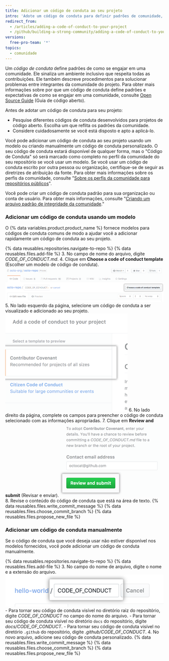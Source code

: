 ```yaml
---
title: Adicionar um código de conduta ao seu projeto
intro: 'Adote um código de conduta para definir padrões de comunidade, sinalizar um projeto receptivo e inclusivo, bem como descrever procedimentos para tratamento de abuso.'
redirect_from:
  - /articles/adding-a-code-of-conduct-to-your-project
  - /github/building-a-strong-community/adding-a-code-of-conduct-to-your-project
versions:
  free-pro-team: '*'
topics:
  - comunidade
---
```

Um *código de conduta* define padrões de como se engajar em uma comunidade. Ele sinaliza um ambiente inclusivo que respeita todas as contribuições. Ele também descreve procedimentos para solucionar problemas entre integrantes da comunidade do projeto. Para obter mais informações sobre por que um código de conduta define padrões e expectativas de como se engajar em uma comunidade, consulte [Open Source Guide](https://opensource.guide/code-of-conduct/) (Guia de código aberto).

Antes de adotar um código de conduta para seu projeto:

* Pesquise diferentes códigos de conduta desenvolvidos para projetos de código aberto. Escolha um que reflita os padrões da comunidade.
* Considere cuidadosamente se você está disposto e apto a aplicá-lo.

Você pode adicionar um código de conduta ao seu projeto usando um modelo ou criando manualmente um código de conduta personalizado. O seu código de conduta estará disponível de qualquer forma, mas o "Código de Conduta" só será marcado como completo no perfil da comunidade do seu repositório se você usar um modelo. Se você usar um código de conduta escrito por outra pessoa ou organização, certifique-se de seguir as diretrizes de atribuição da fonte. Para obter mais informações sobre os perfis da comunidade, consulte "[Sobre os perfis da comunidade para repositórios públicos](/github/building-a-strong-community/about-community-profiles-for-public-repositories)".

Você pode criar um código de conduta padrão para sua organização ou conta de usuário. Para obter mais informações, consulte "[Criando um arquivo padrão de integridade da comunidade](/github/building-a-strong-community/creating-a-default-community-health-file)."

### Adicionar um código de conduta usando um modelo

O {% data variables.product.product_name %} fornece modelos para códigos de conduta comuns de modo a ajudar você a adicionar rapidamente um código de conduta ao seu projeto.

{% data reusables.repositories.navigate-to-repo %}
{% data reusables.files.add-file %}
3. No campo de nome do arquivo, digite *CODE_OF_CONDUCT.md*.
4. Clique em **Choose a code of conduct template** (Escolher um modelo de código de conduta). ![Botão para escolher um modelo de código de conduta](/assets/images/help/repository/code-of-conduct-tool.png)
5. No lado esquerdo da página, selecione um código de conduta a ser visualizado e adicionado ao seu projeto. ![Seleção de um modelo de código de conduta](/assets/images/help/repository/code-of-conduct-tool-picker.png)
6. No lado direito da página, complete os campos para preencher o código de conduta selecionado com as informações apropriadas.
7. Clique em **Review and submit** (Revisar e enviar). ![Revisar e enviar código de conduta ao projeto](/assets/images/help/repository/code-of-conduct-tool-review.png)
8. Revise o conteúdo do código de conduta que está na área de texto.
{% data reusables.files.write_commit_message %}
{% data reusables.files.choose_commit_branch %}
{% data reusables.files.propose_new_file %}

### Adicionar um código de conduta manualmente

Se o código de conduta que você deseja usar não estiver disponível nos modelos fornecidos, você pode adicionar um código de conduta manualmente.

{% data reusables.repositories.navigate-to-repo %}
{% data reusables.files.add-file %}
3. No campo do nome de arquivo, digite o nome e a extensão do arquivo. ![Nome do arquivo do novo código de conduta](/assets/images/help/repository/new-code-of-conduct-file-name.png)
    - Para tornar seu código de conduta visível no diretório raiz do repositório, digite *CODE_OF_CONDUCT* no campo do nome do arquivo.
    - Para tornar seu código de conduta visível no diretório `docs` do repositório, digite *docs/CODE_OF_CONDUCT*.
    - Para tornar seu código de conduta visível no diretório `.github` do repositório, digite *.github/CODE_OF_CONDUCT*.
4. No novo arquivo, adicione seu código de conduta personalizado.
{% data reusables.files.write_commit_message %}
{% data reusables.files.choose_commit_branch %}
{% data reusables.files.propose_new_file %}
